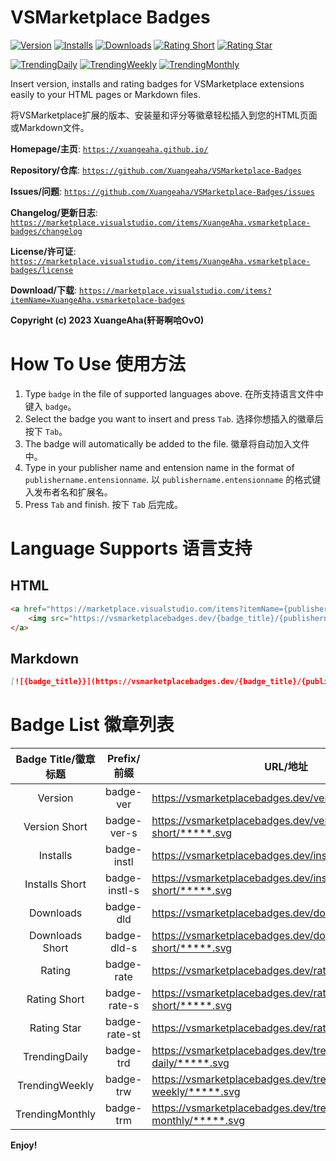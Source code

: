 # VSMarketplace Badges

[![Version](https://vsmarketplacebadges.dev/version/xuangeaha.vsmarketplace-badges.svg?&colorB=orange)](https://marketplace.visualstudio.com/items?itemName=xuangeaha.vsmarketplace-badges) [![Installs](https://vsmarketplacebadges.dev/installs/xuangeaha.vsmarketplace-badges.svg)](https://marketplace.visualstudio.com/items?itemName=xuangeaha.vsmarketplace-badges) [![Downloads](https://vsmarketplacebadges.dev/downloads/xuangeaha.vsmarketplace-badges.svg)](https://marketplace.visualstudio.com/items?itemName=xuangeaha.vsmarketplace-badges) [![Rating Short](https://vsmarketplacebadges.dev/rating-short/xuangeaha.vsmarketplace-badges.svg)](https://marketplace.visualstudio.com/items?itemName=xuangeaha.vsmarketplace-badges) [![Rating Star](https://vsmarketplacebadges.dev/rating-star/xuangeaha.vsmarketplace-badges.svg)](https://marketplace.visualstudio.com/items?itemName=xuangeaha.vsmarketplace-badges)

[![TrendingDaily](https://vsmarketplacebadges.dev/trending-daily/xuangeaha.vsmarketplace-badges.svg?&colorB=blue)](https://marketplace.visualstudio.com/items?itemName=xuangeaha.vsmarketplace-badges) [![TrendingWeekly](https://vsmarketplacebadges.dev/trending-weekly/xuangeaha.vsmarketplace-badges.svg?&colorB=blue)](https://marketplace.visualstudio.com/items?itemName=xuangeaha.vsmarketplace-badges) [![TrendingMonthly](https://vsmarketplacebadges.dev/trending-monthly/xuangeaha.vsmarketplace-badges.svg?&colorB=blue)](https://marketplace.visualstudio.com/items?itemName=xuangeaha.vsmarketplace-badges)

Insert version, installs and rating badges for VSMarketplace extensions easily to your HTML pages or Markdown files.

将VSMarketplace扩展的版本、安装量和评分等徽章轻松插入到您的HTML页面或Markdown文件。

**Homepage/主页**: [`https://xuangeaha.github.io/`](https://xuangeaha.github.io/)

**Repository/仓库**: [`https://github.com/Xuangeaha/VSMarketplace-Badges`](https://github.com/Xuangeaha/VSMarketplace-Badges)

**Issues/问题**: [`https://github.com/Xuangeaha/VSMarketplace-Badges/issues`](https://github.com/Xuangeaha/VSMarketplace-Badges/issues)

**Changelog/更新日志**: [`https://marketplace.visualstudio.com/items/XuangeAha.vsmarketplace-badges/changelog`](https://marketplace.visualstudio.com/items/XuangeAha.vsmarketplace-badges/changelog)

**License/许可证**: [`https://marketplace.visualstudio.com/items/XuangeAha.vsmarketplace-badges/license`](https://marketplace.visualstudio.com/items/XuangeAha.vsmarketplace-badges/license)

**Download/下载**: [`https://marketplace.visualstudio.com/items?itemName=XuangeAha.vsmarketplace-badges`](https://marketplace.visualstudio.com/items?itemName=XuangeAha.vsmarketplace-badges)

**Copyright (c) 2023 XuangeAha(轩哥啊哈OvO)**

# How To Use 使用方法

1. Type `badge` in the file of supported languages above.  在所支持语言文件中键入 `badge`。
2. Select the badge you want to insert and press `Tab`.  选择你想插入的徽章后按下 `Tab`。
3. The badge will automatically be added to the file.  徽章将自动加入文件中。
4. Type in your publisher name and entension name in the format of `publishername.entensionname`.  以 `publishername.entensionname` 的格式键入发布者名和扩展名。
5. Press `Tab` and finish.  按下 `Tab` 后完成。

# Language Supports 语言支持

## HTML

```html
<a href="https://marketplace.visualstudio.com/items?itemName={publishername.extensionname}">
    <img src="https://vsmarketplacebadges.dev/{badge_title}/{publishername.extensionname}.svg" alt="{badge_title}">
</a>
```

## Markdown

```markdown
[![{badge_title}}](https://vsmarketplacebadges.dev/{badge_title}/{publishername.extensionname}.svg)](https://marketplace.visualstudio.com/items?itemName={publishername.extensionname})
```

# Badge List 徽章列表

| Badge Title/徽章标题 |  Prefix/前缀  | URL/地址                                                       |     Discription/描述     |
| :------------------: | :-----------: | -------------------------------------------------------------- | :-----------------------: |
|       Version       |   badge-ver   | https://vsmarketplacebadges.dev/version/*****.svg              |     VSBadges Version     |
|    Version Short    |  badge-ver-s  | https://vsmarketplacebadges.dev/version-short/*****.svg        |  VSBadges Version Short  |
|       Installs       |  badge-instl  | https://vsmarketplacebadges.dev/installs/*****.svg             |     VSBadges Installs     |
|    Installs Short    | badge-instl-s | https://vsmarketplacebadges.dev/installs-short/*****.svg       |  VSBadges Installs Short  |
|      Downloads      |   badge-dld   | https://vsmarketplacebadges.dev/downloads/*****.svg            |    VSBadges Downloads    |
|   Downloads Short   |  badge-dld-s  | https://vsmarketplacebadges.dev/downloadsversi-short/*****.svg | VSBadges Downloads Short |
|        Rating        |  badge-rate  | https://vsmarketplacebadges.dev/rating/*****.svg               |     VSBadges Rating     |
|     Rating Short     | badge-rate-s | https://vsmarketplacebadges.dev/rating-short/*****.svg         |  VSBadges Rating Short  |
|     Rating Star     | badge-rate-st | https://vsmarketplacebadges.dev/rating-star/*****.svg          |   VSBadges Rating Star   |
|    TrendingDaily    |   badge-trd   | https://vsmarketplacebadges.dev/trending-daily/*****.svg       |  VSBadges TrendingDaily  |
|    TrendingWeekly    |   badge-trw   | https://vsmarketplacebadges.dev/trending-weekly/*****.svg      | VSBadges TrendingWeekly |
|   TrendingMonthly   |   badge-trm   | https://vsmarketplacebadges.dev/trending-monthly/*****.svg     | VSBadges TrendingMonthly |

**Enjoy!**
